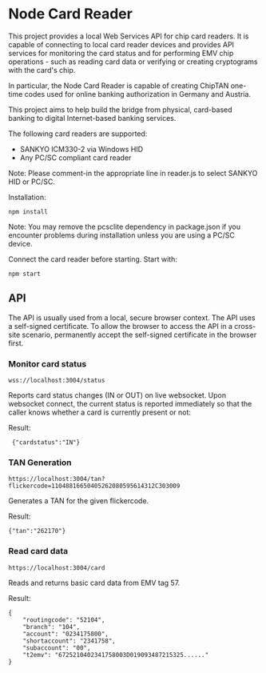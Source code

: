 # Node Card Reader

This project provides a local Web Services API for chip card readers. It is capable of connecting to local card reader devices and provides API services for monitoring the card status and for performing EMV chip operations - such as reading card data or verifying or creating cryptograms with the card's chip.

In particular, the Node Card Reader is capable of creating ChipTAN one-time codes used for online banking authorization in Germany and Austria.

This project aims to help build the bridge from physical, card-based banking to digital Internet-based banking services.

The following card readers are supported:

* SANKYO ICM330-2 via Windows HID
* Any PC/SC compliant card reader

Note: Please comment-in the appropriate line in reader.js to select SANKYO HID or PC/SC.

Installation:

    npm install

Note: You may remove the pcsclite dependency in package.json if you encounter problems during installation unless you are using a PC/SC device.

Connect the card reader before starting. Start with:

    npm start

## API

The API is usually used from a local, secure browser context. The API uses a self-signed certificate. To allow the browser to access the API in a cross-site scenario, permanently accept the self-signed certificate in the browser first.

### Monitor card status

    wss://localhost:3004/status
    
Reports card status changes (IN or OUT) on live websocket. Upon websocket connect, the current status is reported immediately so that the caller knows whether a card is currently present or not:

Result:

     {"cardstatus":"IN"}

### TAN Generation

    https://localhost:3004/tan?flickercode=11048816650405262080595614312C303009

Generates a TAN for the given flickercode.

Result:

    {"tan":"262170"}

### Read card data

    https://localhost:3004/card
    
Reads and returns basic card data from EMV tag 57.

Result:

    {
        "routingcode": "52104",
        "branch": "104",
        "account": "0234175800",
        "shortaccount": "2341758",
        "subaccount": "00",
        "t2emv": "6725210402341758003D019093487215325......"
    }
